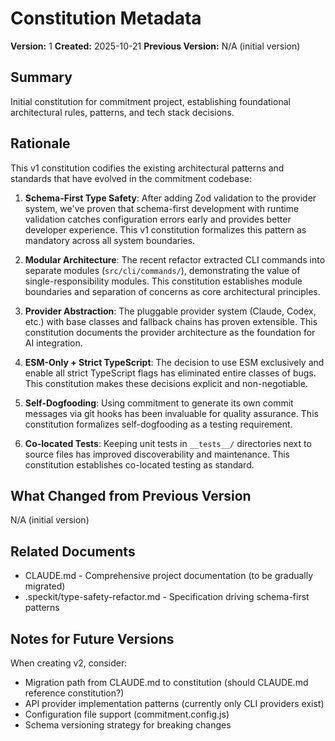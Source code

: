 # Constitution Metadata

**Version:** 1
**Created:** 2025-10-21
**Previous Version:** N/A (initial version)

## Summary

Initial constitution for commitment project, establishing foundational architectural rules, patterns, and tech stack decisions.

## Rationale

This v1 constitution codifies the existing architectural patterns and standards that have evolved in the commitment codebase:

1. **Schema-First Type Safety**: After adding Zod validation to the provider system, we've proven that schema-first development with runtime validation catches configuration errors early and provides better developer experience. This v1 constitution formalizes this pattern as mandatory across all system boundaries.

2. **Modular Architecture**: The recent refactor extracted CLI commands into separate modules (`src/cli/commands/`), demonstrating the value of single-responsibility modules. This constitution establishes module boundaries and separation of concerns as core architectural principles.

3. **Provider Abstraction**: The pluggable provider system (Claude, Codex, etc.) with base classes and fallback chains has proven extensible. This constitution documents the provider architecture as the foundation for AI integration.

4. **ESM-Only + Strict TypeScript**: The decision to use ESM exclusively and enable all strict TypeScript flags has eliminated entire classes of bugs. This constitution makes these decisions explicit and non-negotiable.

5. **Self-Dogfooding**: Using commitment to generate its own commit messages via git hooks has been invaluable for quality assurance. This constitution formalizes self-dogfooding as a testing requirement.

6. **Co-located Tests**: Keeping unit tests in `__tests__/` directories next to source files has improved discoverability and maintenance. This constitution establishes co-located testing as standard.

## What Changed from Previous Version

N/A (initial version)

## Related Documents

- CLAUDE.md - Comprehensive project documentation (to be gradually migrated)
- .speckit/type-safety-refactor.md - Specification driving schema-first patterns

## Notes for Future Versions

When creating v2, consider:
- Migration path from CLAUDE.md to constitution (should CLAUDE.md reference constitution?)
- API provider implementation patterns (currently only CLI providers exist)
- Configuration file support (commitment.config.js)
- Schema versioning strategy for breaking changes
